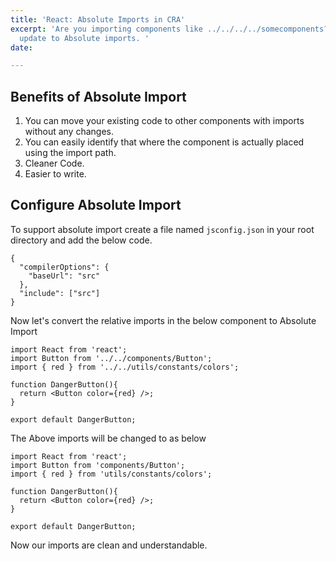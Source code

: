 ```yaml
---
title: 'React: Absolute Imports in CRA'
excerpt: 'Are you importing components like ../../../../somecomponents? Then you should
  update to Absolute imports. '
date: 

---
```

## Benefits of Absolute Import

1. You can move your existing code to other components with imports without any changes.
2. You can easily identify that where the component is actually placed using the import path.
3. Cleaner Code.
4. Easier to write.

## Configure Absolute Import

To support absolute import create a file named `jsconfig.json` in your root directory and add the below code.

    {
      "compilerOptions": {
        "baseUrl": "src"
      },
      "include": ["src"]
    }
    

Now let's convert the relative imports in the below component to Absolute Import

    import React from 'react';
    import Button from '../../components/Button';
    import { red } from '../../utils/constants/colors';
    
    function DangerButton(){
      return <Button color={red} />;
    }
    
    export default DangerButton;
    

The Above imports will be changed to as below

    import React from 'react';
    import Button from 'components/Button';
    import { red } from 'utils/constants/colors';
    
    function DangerButton(){
      return <Button color={red} />;
    }
    
    export default DangerButton;
    

Now our imports are clean and understandable.